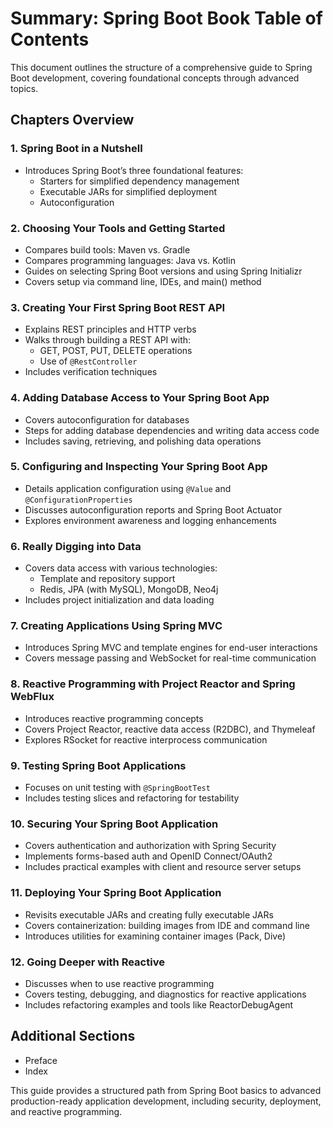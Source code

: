 # Summary: Spring Boot Book Table of Contents

This document outlines the structure of a comprehensive guide to Spring Boot development, covering foundational concepts through advanced topics.

## Chapters Overview

### 1. Spring Boot in a Nutshell
- Introduces Spring Boot’s three foundational features:
  - Starters for simplified dependency management
  - Executable JARs for simplified deployment
  - Autoconfiguration

### 2. Choosing Your Tools and Getting Started
- Compares build tools: Maven vs. Gradle
- Compares programming languages: Java vs. Kotlin
- Guides on selecting Spring Boot versions and using Spring Initializr
- Covers setup via command line, IDEs, and main() method

### 3. Creating Your First Spring Boot REST API
- Explains REST principles and HTTP verbs
- Walks through building a REST API with:
  - GET, POST, PUT, DELETE operations
  - Use of `@RestController`
- Includes verification techniques

### 4. Adding Database Access to Your Spring Boot App
- Covers autoconfiguration for databases
- Steps for adding database dependencies and writing data access code
- Includes saving, retrieving, and polishing data operations

### 5. Configuring and Inspecting Your Spring Boot App
- Details application configuration using `@Value` and `@ConfigurationProperties`
- Discusses autoconfiguration reports and Spring Boot Actuator
- Explores environment awareness and logging enhancements

### 6. Really Digging into Data
- Covers data access with various technologies:
  - Template and repository support
  - Redis, JPA (with MySQL), MongoDB, Neo4j
- Includes project initialization and data loading

### 7. Creating Applications Using Spring MVC
- Introduces Spring MVC and template engines for end-user interactions
- Covers message passing and WebSocket for real-time communication

### 8. Reactive Programming with Project Reactor and Spring WebFlux
- Introduces reactive programming concepts
- Covers Project Reactor, reactive data access (R2DBC), and Thymeleaf
- Explores RSocket for reactive interprocess communication

### 9. Testing Spring Boot Applications
- Focuses on unit testing with `@SpringBootTest`
- Includes testing slices and refactoring for testability

### 10. Securing Your Spring Boot Application
- Covers authentication and authorization with Spring Security
- Implements forms-based auth and OpenID Connect/OAuth2
- Includes practical examples with client and resource server setups

### 11. Deploying Your Spring Boot Application
- Revisits executable JARs and creating fully executable JARs
- Covers containerization: building images from IDE and command line
- Introduces utilities for examining container images (Pack, Dive)

### 12. Going Deeper with Reactive
- Discusses when to use reactive programming
- Covers testing, debugging, and diagnostics for reactive applications
- Includes refactoring examples and tools like ReactorDebugAgent

## Additional Sections
- Preface
- Index

This guide provides a structured path from Spring Boot basics to advanced production-ready application development, including security, deployment, and reactive programming.